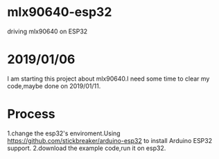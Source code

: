 # mlx90640-esp32
driving mlx90640 on ESP32
# 2019/01/06 
I am starting this project about mlx90640.I need some time to clear my code,maybe done on 2019/01/11.
# Process
1.change the esp32's enviroment.Using https://github.com/stickbreaker/arduino-esp32 to install Arduino ESP32 support.
2.download the example code,run it on esp32.
